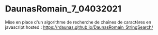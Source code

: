 # DaunasRomain_7_04032021

Mise en place d'un algorithme de recherche de chaînes de caractères en javascript
hosted : https://rdaunas.github.io/DaunasRomain_StringSearch/
